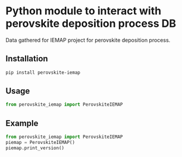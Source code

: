 # Python module to interact with perovskite deposition process DB
Data gathered for IEMAP project for perovskite deposition process.
## Installation
```bash
pip install perovskite-iemap
```

## Usage
```python
from perovskite_iemap import PerovskiteIEMAP
```

## Example
```python
from perovskite_iemap import PerovskiteIEMAP
piemap = PerovskiteIEMAP()
piemap.print_version()
```